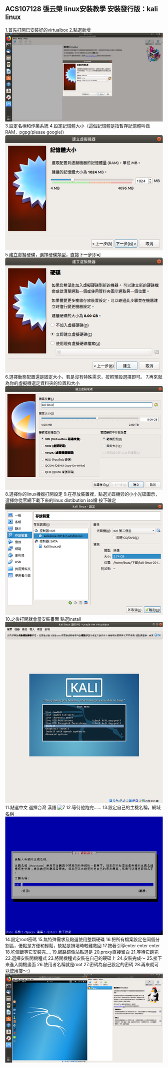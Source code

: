 ACS107128 張云榮 linux安裝教學 安裝發行版：kali linux
----------------------------
1.首先打開已安裝好的virtualbox
2.點選新增
![1](1.png)
3.設定名稱和作業系統
4.設定記憶體大小（這個記憶體是指暫存記憶體叫做RAM，pgpg(please google))
![2](2.png)
5.建立虛擬硬碟，選擇硬碟類型，直接下一步即可
![3](3.png)
6.選擇動態配置還是固定大小，若是沒有特殊需求，按照預設選擇即可。
7.再來就為你的虛擬機選定資料夾的位置和大小
![4](4.png)
8.選擇你的linux機器打開設定
9.在存放裝置裡，點選光碟機旁的小小光碟圖示，選擇你從官網下載下來的linux distibution iso檔 按下確定
![5](5.png)
10.之後打開就會當安裝畫面 點選install
![6](6.png)
11.點選中文 選擇台灣 漢語
![7](7png)
12.等待他跑完......
13.設定自己的主機名稱，網域名稱
![8](8.png)
14.設定root密碼
15.無特殊需求及點選使用整顆硬碟
16.把所有檔案設定在同個分割區，優點是方便和輕鬆，缺點是損壞時較難救回
17.按著引導enter enter enter
18.吃個飯等它安裝完....
19.網路鏡像站點選是
20.proxy直接留白
21.等待它跑完
22.選擇安裝開機程式
23.將開機程式安裝在自己的硬碟上
24.安裝完成～
25.接下來進入開機畫面 
26.使用者名稱就是root
27.密碼為自己設定的密碼
28.再來就可以使用摟～:)
![11](11.png)


